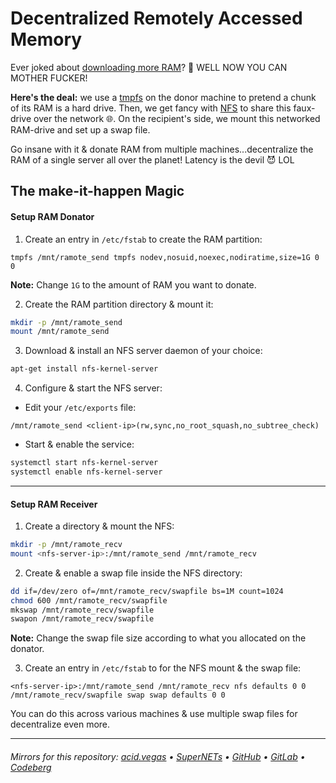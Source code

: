 # Decentralized Remotely Accessed Memory

Ever joked about [downloading more RAM](https://downloadmoreram.com/)? 🤣 WELL NOW YOU CAN MOTHER FUCKER!

**Here's the deal:** we use a [tmpfs](https://en.wikipedia.org/wiki/Tmpfs) on the donor machine to pretend a chunk of its RAM is a hard drive. Then, we get fancy with [NFS](https://en.wikipedia.org/wiki/Network_File_System) to share this faux-drive over the network 🌐. On the recipient's side, we mount this networked RAM-drive and set up a swap file.

Go insane with it & donate RAM from multiple machines...decentralize the RAM of a single server all over the planet! Latency is the devil 😈 LOL

## The make-it-happen Magic
#### Setup RAM Donator
1. Create an entry in `/etc/fstab` to create the RAM partition:

`tmpfs /mnt/ramote_send tmpfs nodev,nosuid,noexec,nodiratime,size=1G 0 0`

**Note:** Change `1G` to the amount of RAM you want to donate.

2. Create the RAM partition directory & mount it:

```bash
mkdir -p /mnt/ramote_send
mount /mnt/ramote_send
```

3. Download & install an NFS server daemon of your choice:

```bash
apt-get install nfs-kernel-server
```

4. Configure & start the NFS server:
- Edit your `/etc/exports` file:

`/mnt/ramote_send <client-ip>(rw,sync,no_root_squash,no_subtree_check)`

- Start & enable the service:

```bash
systemctl start nfs-kernel-server
systemctl enable nfs-kernel-server
```

---

#### Setup RAM Receiver
1. Create a directory & mount the NFS:

```bash
mkdir -p /mnt/ramote_recv
mount <nfs-server-ip>:/mnt/ramote_send /mnt/ramote_recv
```

2. Create & enable a swap file inside the NFS directory:
```bash
dd if=/dev/zero of=/mnt/ramote_recv/swapfile bs=1M count=1024
chmod 600 /mnt/ramote_recv/swapfile
mkswap /mnt/ramote_recv/swapfile
swapon /mnt/ramote_recv/swapfile
```

**Note:** Change the swap file size according to what you allocated on the donator.

3. Create an entry in `/etc/fstab` to for the NFS mount & the swap file:

```
<nfs-server-ip>:/mnt/ramote_send /mnt/ramote_recv nfs defaults 0 0
/mnt/ramote_recv/swapfile swap swap defaults 0 0
```

You can do this across various machines & use multiple swap files for decentralize even more.

___

###### Mirrors for this repository: [acid.vegas](https://git.acid.vegas/dram) • [SuperNETs](https://git.supernets.org/acidvegas/dram) • [GitHub](https://github.com/acidvegas/dram) • [GitLab](https://gitlab.com/acidvegas/dram) • [Codeberg](https://codeberg.org/acidvegas/dram)
